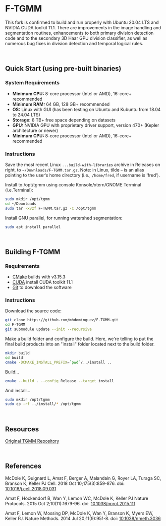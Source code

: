 # F-TGMM

This fork is confirmed to build and run properly with Ubuntu 20.04 LTS and 
NVIDIA CUDA toolkit 11.1.  There are improvements in the image handling and 
segmentation routines, enhancements to both primary division detection code 
and to the secondary 3D Haar GPU division classifier, as well as numerous 
bug fixes in division detection and temporal logical rules.

<br>

## Quick Start (using pre-built binaries)

### System Requirements

- **Minimum CPU:** 8-core processor (Intel or AMD), 16-core+ recommended
- **Minimum RAM:** 64 GB, 128 GB+ recommended
- **OS:** Linux with GUI (has been testing on Ubuntu and Kubuntu from 18.04 to 24.04 LTS)
- **Storage:** 8 TB+ free space depending on datasets
- **GPU:** NVIDIA GPU with proprietary driver support, version 470+ (Kepler architecture or newer)
- **Minimum CPU:** 8-core processor (Intel or AMD), 16-core+ recommended

### Instructions

Save the most recent Linux `...build-with-libraries` archive in Releases on right, to `~/Downloads/F-TGMM.tar.gz`. Note: in Linux, tilde `~` is an alias pointing to the user’s home directory (i.e., `/home/fred`, if username is ‘fred’).

Install to /opt/tgmm using console Konsole/xtern/GNOME Terminal (i.e.Terminal):
```sh
sudo mkdir /opt/tgmm
cd ~/Downloads
sudo tar -xvzf F-TGMM.tar.gz -C /opt/tgmm
```
Install GNU parallel, for running watershed segmentation:
```sh
sudo apt install parallel
```


<br>

## Building F-TGMM

### Requirements

* [CMake](https://cmake.org/) builds with v3.15.3
* [CUDA](https://developer.nvidia.com/cuda-downloads) install CUDA toolkit 11.1
* [Git](https://git-scm.com/) to download the software


### Instructions

Download the source code:

```sh
git clone https://github.com/mhdominguez/F-TGMM.git
cd F-TGMM
git submodule update --init --recursive
```

Make a build folder and configure the build.  Here, we're telling to put the
final build products into an "install" folder located next to the build 
folder.

```sh
mkdir build
cd build
cmake -DCMAKE_INSTALL_PREFIX=`pwd`/../install ..
```

Build...

```sh
cmake --build . --config Release --target install

```

And install...

```sh
sudo mkdir /opt/tgmm
sudo cp -rf ../install/* /opt/tgmm

```

<br>

## Resources

[Original TGMM Repository](https://bitbucket.org/fernandoamat/tgmm-paper)

<br>

## References 

McDole K, Guignard L, Amat F, Berger A, Malandain G, Royer LA, Turaga SC, Branson K, Keller PJ
Cell. 2018 Oct 10;175(3):859-876. doi: [10.1016/j.cell.2018.09.031](http://doi.org/10.1016/j.cell.2018.09.031)

Amat F, Höckendorf B, Wan Y, Lemon WC, McDole K, Keller PJ
Nature Protocols. 2015 Oct 2;10(11):1679-96. doi: [10.1038/nprot.2015.111](http://doi.org/10.1038/nprot.2015.111)

Amat F, Lemon W, Mossing DP, McDole K, Wan Y, Branson K, Myers EW, Keller PJ.
Nature Methods. 2014 Jul 20;11(9):951-8. doi: [10.1038/nmeth.3036](http://doi.org/10.1038/nmeth.3036)
